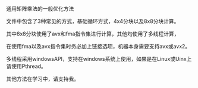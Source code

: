 通用矩阵乘法的一般优化方法

文件中包含了3种常见的方式，基础循环方式，4x4分块以及8x8分块计算。

其中8x8分块使用了avx和fma指令集进行计算，其他均使用了多线程计算，

在使用fma以及avx指令集时务必加上链接选项，机器本身需要支持avx或avx2。

多线程采用windowsAPI，支持在windows系统上使用，如果是在Linux或Uinx上请使用Pthread。

其他方法在学习中，请支持我。
